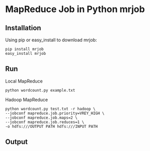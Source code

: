 # MapReduce Job in Python mrjob

## Installation
Using pip or easy_install to download mrjob:
	
	pip install mrjob
	easy_install mrjob

## Run
Local MapReduce

	python wordcount.py example.txt
	
Hadoop MapReduce

	python wordcount.py test.txt -r hadoop \
	--jobconf mapreduce.job.priority=VREY_HIGH \ 
	--jobconf mapreduce.job.maps=2 \
	--jobconf mapreduce.job.reduces=1 \ 
	-o hdfs:///OUTPUT PATH hdfs:///INPUT PATH
## Output
	

